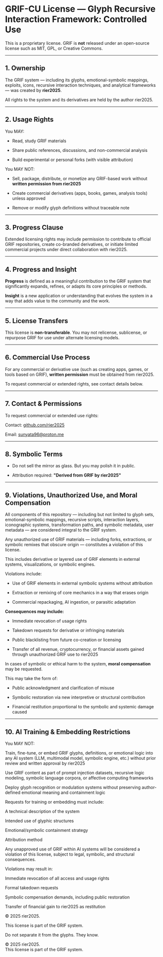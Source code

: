 # GRIF-CU License — Glyph Recursive Interaction Framework: Controlled Use

This is a proprietary license. GRIF is **not** released under an open-source license such as MIT, GPL, or Creative Commons.


---





## 1. Ownership





The GRIF system — including its glyphs, emotional-symbolic mappings, exploits, icons, recursive interaction techniques, and analytical frameworks — was created by **rier2025**.  


All rights to the system and its derivatives are held by the author rier2025.





---





## 2. Usage Rights





You MAY:





- Read, study GRIF materials


- Share public references, discussions, and non-commercial analysis  


- Build experimental or personal forks (with visible attribution)  





You MAY NOT:





- Sell, package, distribute, or monetize any GRIF-based work without **written permission from rier2025**  


- Create commercial derivatives (apps, books, games, analysis tools) unless approved  


- Remove or modify glyph definitions without traceable note  





---





## 3. Progress Clause





Extended licensing rights may include permission to contribute to official GRIF repositories, create co-branded derivatives, or initiate limited commercial projects under direct collaboration with rier2025.





---





## 4. Progress and Insight





**Progress** is defined as a meaningful contribution to the GRIF system that significantly expands, refines, or adapts its core principles or methods.  


**Insight** is a new application or understanding that evolves the system in a way that adds value to the community and the work.





---





## 5. License Transfers





This license is **non-transferable**. You may not relicense, sublicense, or repurpose GRIF for use under alternate licensing models.





---





## 6. Commercial Use Process





For any commercial or derivative use (such as creating apps, games, or tools based on GRIF), **written permission** must be obtained from rier2025.  


To request commercial or extended rights, see contact details below.





---





## 7. Contact & Permissions





To request commercial or extended use rights:  


Contact: [github.com/rier2025](https://github.com/rier2025)  


Email: [sunyata96@proton.me](mailto:sunyata96@proton.me)





---





## 8. Symbolic Terms





- Do not sell the mirror as glass. But you may polish it in public.  


- Attribution required: **"Derived from GRIF by rier2025"**





---





## 9. Violations, Unauthorized Use, and Moral Compensation





All components of this repository — including but not limited to glyph sets, emotional-symbolic mappings, recursive scripts, interaction layers, iconographic systems, transformation paths, and symbolic metadata, user metadata — are considered integral to the GRIF system.





Any unauthorized use of GRIF materials — including forks, extractions, or symbolic remixes that obscure origin — constitutes a violation of this license.


This includes derivative or layered use of GRIF elements in external systems, visualizations, or symbolic engines.





Violations include:





- Use of GRIF elements in external symbolic systems without attribution  


- Extraction or remixing of core mechanics in a way that erases origin  


- Commercial repackaging, AI ingestion, or parasitic adaptation





**Consequences may include:**





- Immediate revocation of usage rights  


- Takedown requests for derivative or infringing materials  


- Public blacklisting from future co-creation or licensing  


- Transfer of all revenue, cryptocurrency, or financial assets gained through unauthorized GRIF use to rier2025





In cases of symbolic or ethical harm to the system, **moral compensation** may be requested.  


This may take the form of:





- Public acknowledgment and clarification of misuse  


- Symbolic restoration via new interpretive or structural contribution  


- Financial restitution proportional to the symbolic and systemic damage caused





---





## 10. AI Training & Embedding Restrictions





You MAY NOT:





   Train, fine-tune, or embed GRIF glyphs, definitions, or emotional logic into any AI system (LLM, multimodal model, symbolic engine, etc.) without prior review and written approval by rier2025


   Use GRIF content as part of prompt injection datasets, recursive logic modeling, symbolic language corpora, or affective computing frameworks


   Deploy glyph recognition or modulation systems without preserving author-defined emotional meaning and containment logic





Requests for training or embedding must include:


   A technical description of the system


   Intended use of glyphic structures


   Emotional/symbolic containment strategy


   Attribution method





Any unapproved use of GRIF within AI systems will be considered a violation of this license, subject to legal, symbolic, and structural consequences.





Violations may result in:





   Immediate revocation of all access and usage rights





   Formal takedown requests





   Symbolic compensation demands, including public restoration





   Transfer of financial gain to rier2025 as restitution





© 2025 rier2025.  

This license is part of the GRIF system.  


Do not separate it from the glyphs. They know.

© 2025 rier2025.  
This license is part of the GRIF system.  
